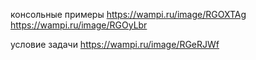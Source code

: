 консольные примеры
https://wampi.ru/image/RGOXTAg
https://wampi.ru/image/RGOyLbr

условие задачи
https://wampi.ru/image/RGeRJWf
